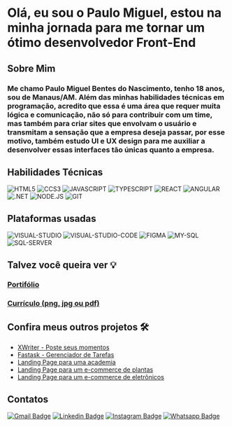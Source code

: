 # Olá, eu sou o Paulo Miguel, estou na minha jornada para me tornar um ótimo desenvolvedor Front-End

## Sobre Mim
  ### Me chamo Paulo Miguel Bentes do Nascimento, tenho 18 anos, sou de Manaus/AM. Além das minhas habilidades técnicas em programação, acredito que essa é uma área que requer muita lógica e comunicação, não só para contribuir com um time, mas também para criar sites que envolvam o usuário e transmitam a sensação que a empresa deseja passar, por esse motivo, também estudo UI e UX design para me auxiliar a desenvolver essas interfaces tão únicas quanto a empresa.

## Habilidades Técnicas
![HTML5](https://img.shields.io/badge/HTML5-E34F26.svg?style=for-the-badge&logo=HTML5&logoColor=white)
![CCS3](https://img.shields.io/badge/CSS3-1572B6.svg?style=for-the-badge&logo=CSS3&logoColor=white)
![JAVASCRIPT](https://img.shields.io/badge/JavaScript-F7DF1E.svg?style=for-the-badge&logo=JavaScript&logoColor=black)
![TYPESCRIPT](https://img.shields.io/badge/TypeScript-3178C6.svg?style=for-the-badge&logo=TypeScript&logoColor=white)
![REACT](https://img.shields.io/badge/React-61DAFB.svg?style=for-the-badge&logo=React&logoColor=black)
![ANGULAR](https://img.shields.io/badge/Angular-0F0F11.svg?style=for-the-badge&logo=Angular&logoColor=white)
![.NET](https://img.shields.io/badge/.NET-512BD4.svg?style=for-the-badge&logo=dotnet&logoColor=white)
![NODE.JS](https://img.shields.io/badge/Node.js-5FA04E.svg?style=for-the-badge&logo=nodedotjs&logoColor=white)
![GIT](https://img.shields.io/badge/Git-F05032.svg?style=for-the-badge&logo=Git&logoColor=white)

## Plataformas usadas
![VISUAL-STUDIO](https://img.shields.io/badge/Visual_Studio-5C2D91?style=for-the-badge&logo=visual%20studio&logoColor=white)
![VISUAL-STUDIO-CODE](https://img.shields.io/badge/Visual_Studio_Code-0078D4?style=for-the-badge&logo=visual%20studio%20code&logoColor=white)
![FIGMA](https://img.shields.io/badge/Figma-F24E1E.svg?style=for-the-badge&logo=Figma&logoColor=white)
![MY-SQL](https://img.shields.io/badge/MySQL-4479A1.svg?style=for-the-badge&logo=MySQL&logoColor=white)
![SQL-SERVER](https://img.shields.io/badge/Microsoft%20SQL%20Server-CC2927?style=for-the-badge&logo=microsoft%20sql%20server&logoColor=white)

## Talvez você queira ver 💡
  ### [Portifólio](https://paulo-mikhael.github.io/Portifolio)
  ### [Currículo (png, jpg ou pdf)](https://drive.google.com/drive/folders/1ER7n3GHZmokEsQJkf6yFAG3E0dC1oLfq?usp=drive_link)

## Confira meus outros projetos 🛠️
  - [XWriter - Poste seus momentos](https://github.com/Paulo-Mikhael/XWriter?tab=readme-ov-file#xwriter)
  - [Fastask - Gerenciador de Tarefas](https://github.com/Paulo-Mikhael/fastask?tab=readme-ov-file#fastask---gerenciador-de-tarefas)
  - [Landing Page para uma academia](https://github.com/Paulo-Mikhael/academia-landing-page?tab=readme-ov-file#academia-vitalidade-fitness)
  - [Landing Page para um e-commerce de plantas](https://github.com/Paulo-Mikhael/casa-verde?tab=readme-ov-file#casa-verde)
  - [Landing Page para um e-commerce de eletrônicos](https://github.com/Paulo-Mikhael/phlox?tab=readme-ov-file#phlox)

## Contatos
  [![Gmail Badge](https://img.shields.io/badge/Gmail-EA4335.svg?style=for-the-badge&logo=Gmail&logoColor=white)](https://paulo-mikhael.github.io/Portifolio/Pages/contacts/)
  [![Linkedin Badge](https://img.shields.io/badge/LinkedIn-0A66C2.svg?style=for-the-badge&logo=LinkedIn&logoColor=white)](https://www.linkedin.com/in/paulo-miguel-4b706022b/)
  [![Instagram Badge](https://img.shields.io/badge/Instagram-E4405F.svg?style=for-the-badge&logo=Instagram&logoColor=white)](https://www.instagram.com/pa__miguel?igsh=MWxoYzdqNGluZWcyaA%3D%3D)
  [![Whatsapp Badge](https://img.shields.io/badge/WhatsApp-25D366.svg?style=for-the-badge&logo=WhatsApp&logoColor=white)](https://api.whatsapp.com/send/?phone=5592992813253&text=Ol%C3%A1%21+Gostaria+de+fazer+uma+oferta...&type=phone_number&app_absent=0)
